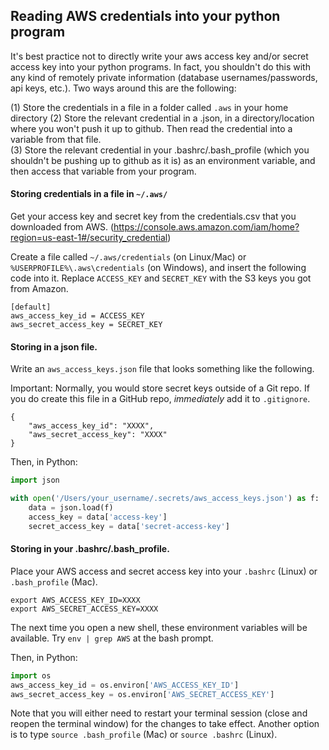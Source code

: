 ## Reading AWS credentials into your python program 

It's best practice not to directly write your aws access key 
and/or secret access key into your python programs. In fact, 
you shouldn't do this with any kind of remotely private 
information (database usernames/passwords, api keys, etc.). 
Two ways around this are the following: 

(1) Store the credentials in a file in a folder called `.aws` in your home directory
(2) Store the relevant credential in a .json, in a 
directory/location where you won't push it up to github.
Then read the credential into a variable from that file.  
(3) Store the relevant credential in your .bashrc/.bash_profile 
(which you shouldn't be pushing up to github as it is) as an 
environment variable, and then access that variable 
from your program. 

#### Storing credentials in a file in `~/.aws/`
Get your access key and secret key from the credentials.csv that you downloaded from AWS. (https://console.aws.amazon.com/iam/home?region=us-east-1#/security_credential)

Create a file called `~/.aws/credentials` (on Linux/Mac) or `%USERPROFILE%\.aws\credentials` (on Windows), and insert the following code into it. Replace `ACCESS_KEY` and `SECRET_KEY` with the S3 keys you got from Amazon.
```
[default]
aws_access_key_id = ACCESS_KEY
aws_secret_access_key = SECRET_KEY
```

#### Storing in a json file. 

Write an `aws_access_keys.json` file that looks something like the following.

Important: Normally, you would store secret keys outside of a Git repo. If you
do create this file in a GitHub repo, *immediately* add it to `.gitignore`.

```
{
	"aws_access_key_id": "XXXX", 
	"aws_secret_access_key": "XXXX"
}
```

Then, in Python: 

```python
import json 

with open('/Users/your_username/.secrets/aws_access_keys.json') as f:
	data = json.load(f)
	access_key = data['access-key'] 
	secret_access_key = data['secret-access-key'] 
```

#### Storing in your .bashrc/.bash_profile. 

Place your AWS access and secret access key into your 
`.bashrc` (Linux) or `.bash_profile` (Mac).

```
export AWS_ACCESS_KEY_ID=XXXX
export AWS_SECRET_ACCESS_KEY=XXXX
```

The next time you open a new shell, these environment variables
will be available. Try `env | grep AWS` at the bash prompt.

Then, in Python: 

```python
import os
aws_access_key_id = os.environ['AWS_ACCESS_KEY_ID']
aws_secret_access_key = os.environ['AWS_SECRET_ACCESS_KEY']
```

Note that you will either need to restart your terminal session (close
and reopen the terminal window) for the changes to take effect. Another
option is to type ```source .bash_profile``` (Mac) or ```source .bashrc``` (Linux).




